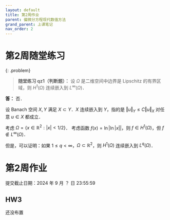 ```yaml
---
layout: default
title: 第2周作业
parent: 偏微分方程现代数值方法
grand_parent: 上课笔记
nav_order: 2
---
```


# 第2周随堂练习

{: .problem}
> **随堂练习 qz1（判断题）：** 设 $\Omega$ 是二维空间中边界是 Lipschitz 的有界区域，则 $H^1(\Omega)$ 连续嵌入到 $L^{\infty}(\Omega)$．

**答：** 否．

设 Banach 空间 $X,Y$ 满足 $X\subset Y$．$X$ 连续嵌入到 $Y$，指的是 $\Vert u\Vert_Y\le C\Vert u\Vert_X$ 对任意 $u\in X$ 都成立．

考虑 $\Omega=\lbrace x\in\mathbb{R}^2:\vert x\vert < 1/2\rbrace$．
考虑函数 $f(x)=\ln\vert \ln\vert x\vert\vert$，则 $f\in H^1(\Omega)$，但 $f\notin L^{\infty}(\Omega)$．

但是，可以证明：如果 $1\le q < \infty$，$\Omega\subset\mathbb{R}^2$，则 $H^1(\Omega)$ 连续嵌入到 $L^q(\Omega)$．


# 第2周作业

提交截止日期：2024 年 9 月 ？ 日 23:55:59

## HW3 

还没布置